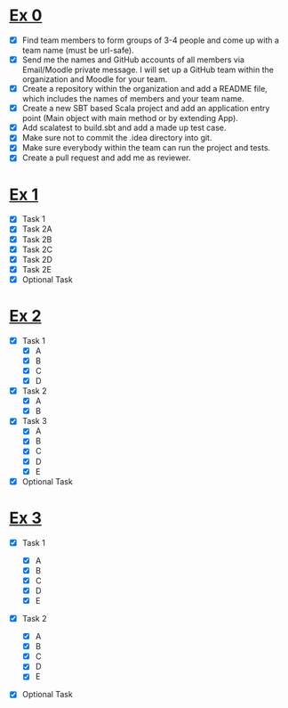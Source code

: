 # [Ex 0](https://github.com/WT2-Scala-and-ZIO-SoSe2021/homework/blob/main/Exercise_0.md)

- [x] Find team members to form groups of 3-4 people and come up with a team name (must be url-safe).
- [x] Send me the names and GitHub accounts of all members via Email/Moodle private message. I will set up a GitHub team within the organization and Moodle for your team.
- [x] Create a repository within the organization and add a README file, which includes the names of members and your team name.
- [x] Create a new SBT based Scala project and add an application entry point (Main object with main method or by extending App).
- [x] Add scalatest to build.sbt and add a made up test case.
- [x] Make sure not to commit the .idea directory into git.
- [x] Make sure everybody within the team can run the project and tests.
- [x] Create a pull request and add me as reviewer.

# [Ex 1](https://github.com/WT2-Scala-and-ZIO-SoSe2021/homework/blob/main/Exercise_1.md)

- [x] Task 1
- [x] Task 2A
- [x] Task 2B
- [x] Task 2C
- [x] Task 2D
- [x] Task 2E
- [x] Optional Task

# [Ex 2](https://github.com/WT2-Scala-and-ZIO-SoSe2021/homework/blob/main/Exercise_2.md)

- [x] Task 1
  - [x] A
  - [x] B
  - [x] C
  - [x] D

- [x] Task 2
  - [x] A
  - [x] B
- [x] Task 3
  - [x] A
  - [x] B
  - [x] C
  - [x] D
  - [x] E
- [x] Optional Task

# [Ex 3](https://github.com/WT2-Scala-and-ZIO-SoSe2021/homework/blob/main/Exercise_3.md)

- [x] Task 1
  - [x] A
  - [x] B
  - [x] C
  - [x] D
  - [x] E
- [x] Task 2
  - [x] A
  - [x] B
  - [x] C
  - [x] D
  - [x] E
- [x] Optional Task

